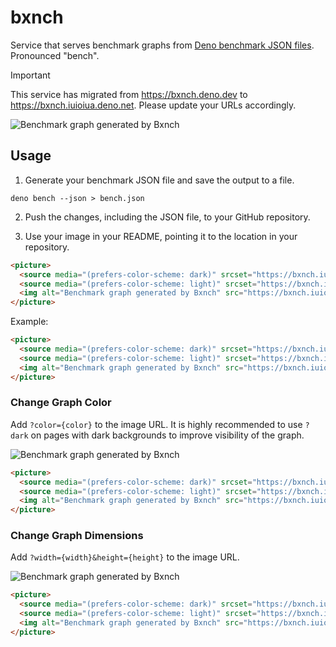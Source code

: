 # bxnch

Service that serves benchmark graphs from
[Deno benchmark JSON files](https://docs.deno.com/runtime/reference/cli/bench/#json-output).
Pronounced "bench".

> [!IMPORTANT]
> This service has migrated from https://bxnch.deno.dev to
> https://bxnch.iuioiua.deno.net. Please update your URLs accordingly.

<picture>
  <source media="(prefers-color-scheme: dark)" srcset="https://bxnch.iuioiua.deno.net/iuioiua/bxnch/main/bench.json?dark">
  <source media="(prefers-color-scheme: light)" srcset="https://bxnch.iuioiua.deno.net/iuioiua/bxnch/main/bench.json">
  <img alt="Benchmark graph generated by Bxnch" src="https://bxnch.iuioiua.deno.net/iuioiua/bxnch/main/bench.json">
</picture>

## Usage

1. Generate your benchmark JSON file and save the output to a file.

```
deno bench --json > bench.json
```

2. Push the changes, including the JSON file, to your GitHub repository.

3. Use your image in your README, pointing it to the location in your
   repository.

```md
<picture>
  <source media="(prefers-color-scheme: dark)" srcset="https://bxnch.iuioiua.deno.net/:username/:repo/:branch/:path?dark">
  <source media="(prefers-color-scheme: light)" srcset="https://bxnch.iuioiua.deno.net/:username/:repo/:branch/:path">
  <img alt="Benchmark graph generated by Bxnch" src="https://bxnch.iuioiua.deno.net/:username/:repo/:branch/:path">
</picture>
```

Example:

```md
<picture>
  <source media="(prefers-color-scheme: dark)" srcset="https://bxnch.iuioiua.deno.net/iuioiua/bxnch/main/bench.json?dark">
  <source media="(prefers-color-scheme: light)" srcset="https://bxnch.iuioiua.deno.net/iuioiua/bxnch/main/bench.json">
  <img alt="Benchmark graph generated by Bxnch" src="https://bxnch.iuioiua.deno.net/iuioiua/bxnch/main/bench.json">
</picture>
```

### Change Graph Color

Add `?color={color}` to the image URL. It is highly recommended to use `?dark`
on pages with dark backgrounds to improve visibility of the graph.

<picture>
  <source media="(prefers-color-scheme: dark)" srcset="https://bxnch.iuioiua.deno.net/iuioiua/bxnch/main/bench.json?color=red&dark">
  <source media="(prefers-color-scheme: light)" srcset="https://bxnch.iuioiua.deno.net/iuioiua/bxnch/main/bench.json?color=red">
  <img alt="Benchmark graph generated by Bxnch" src="https://bxnch.iuioiua.deno.net/iuioiua/bxnch/main/bench.json?color=red">
</picture>

```md
<picture>
  <source media="(prefers-color-scheme: dark)" srcset="https://bxnch.iuioiua.deno.net/iuioiua/bxnch/main/bench.json?color=red&dark">
  <source media="(prefers-color-scheme: light)" srcset="https://bxnch.iuioiua.deno.net/iuioiua/bxnch/main/bench.json?color=red">
  <img alt="Benchmark graph generated by Bxnch" src="https://bxnch.iuioiua.deno.net/iuioiua/bxnch/main/bench.json?color=red">
</picture>
```

### Change Graph Dimensions

Add `?width={width}&height={height}` to the image URL.

<picture>
  <source media="(prefers-color-scheme: dark)" srcset="https://bxnch.iuioiua.deno.net/iuioiua/bxnch/main/bench.json?width=500&height=500">
  <source media="(prefers-color-scheme: light)" srcset="https://bxnch.iuioiua.deno.net/iuioiua/bxnch/main/bench.json?width=500&height=500">
  <img alt="Benchmark graph generated by Bxnch" src="https://bxnch.iuioiua.deno.net/iuioiua/bxnch/main/bench.json?width=500&height=500">
</picture>

```md
<picture>
  <source media="(prefers-color-scheme: dark)" srcset="https://bxnch.iuioiua.deno.net/iuioiua/bxnch/main/bench.json?width=500&height=500">
  <source media="(prefers-color-scheme: light)" srcset="https://bxnch.iuioiua.deno.net/iuioiua/bxnch/main/bench.json?width=500&height=500">
  <img alt="Benchmark graph generated by Bxnch" src="https://bxnch.iuioiua.deno.net/iuioiua/bxnch/main/bench.json?width=500&height=500">
</picture>
```

